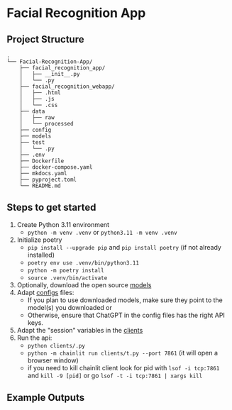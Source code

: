 # Facial Recognition App

## Project Structure

```
.
└── Facial-Recognition-App/
    ├── facial_recognition_app/
    │   ├── __init__.py
    │   └── .py
    ├── facial_recognition_webapp/
    │   ├── .html
    │   ├── .js
    │   └── .css
    ├── data
    │   ├── raw
    │   └── processed
    ├── config
    ├── models
    ├── test
    │   └── .py
    ├── .env
    ├── Dockerfile
    ├── docker-compose.yaml
    ├── mkdocs.yaml
    ├── pyproject.toml
    └── README.md
```

## Steps to get started

1. Create Python 3.11 environment
    * `python -m venv .venv` or `python3.11 -m venv .venv`
2. Initialize poetry
    * `pip install --upgrade pip` and `pip install poetry` (if not already installed)
    * `poetry env use .venv/bin/python3.11`
    * `python -m poetry install`
    * `source .venv/bin/activate`
3. Optionally, download the open source [models](/models/README.md)
4. Adapt [configs](/config/) files:
    * If you plan to use downloaded models, make sure they point to the model(s) you downloaded or
    * Otherwise, ensure that ChatGPT in the config files has the right API keys.
5. Adapt the "session" variables in the [clients](/clients/)
6. Run the api:
    * `python clients/.py`
    * `python -m chainlit run clients/t.py --port 7861` (it will open a browser window)
    * if you need to kill chainlit client look for pid with `lsof -i tcp:7861` and `kill -9 [pid]` or go `lsof -t -i tcp:7861 | xargs kill`

## Example Outputs

